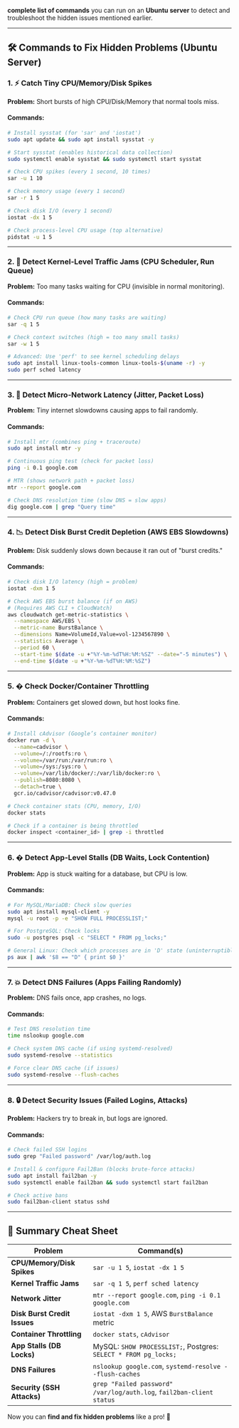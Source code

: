 **complete list of commands** you can run on an **Ubuntu server** to detect and troubleshoot the hidden issues mentioned earlier.  

---

## **🛠️ Commands to Fix Hidden Problems (Ubuntu Server)**  

### **1. ⚡ Catch Tiny CPU/Memory/Disk Spikes**  
**Problem:** Short bursts of high CPU/Disk/Memory that normal tools miss.  

#### **Commands:**  
```bash
# Install sysstat (for 'sar' and 'iostat')
sudo apt update && sudo apt install sysstat -y

# Start sysstat (enables historical data collection)
sudo systemctl enable sysstat && sudo systemctl start sysstat

# Check CPU spikes (every 1 second, 10 times)
sar -u 1 10

# Check memory usage (every 1 second)
sar -r 1 5

# Check disk I/O (every 1 second)
iostat -dx 1 5

# Check process-level CPU usage (top alternative)
pidstat -u 1 5
```

---

### **2. 🔁 Detect Kernel-Level Traffic Jams (CPU Scheduler, Run Queue)**  
**Problem:** Too many tasks waiting for CPU (invisible in normal monitoring).  

#### **Commands:**  
```bash
# Check CPU run queue (how many tasks are waiting)
sar -q 1 5

# Check context switches (high = too many small tasks)
sar -w 1 5

# Advanced: Use 'perf' to see kernel scheduling delays
sudo apt install linux-tools-common linux-tools-$(uname -r) -y
sudo perf sched latency
```

---

### **3. 🐢 Detect Micro-Network Latency (Jitter, Packet Loss)**  
**Problem:** Tiny internet slowdowns causing apps to fail randomly.  

#### **Commands:**  
```bash
# Install mtr (combines ping + traceroute)
sudo apt install mtr -y

# Continuous ping test (check for packet loss)
ping -i 0.1 google.com

# MTR (shows network path + packet loss)
mtr --report google.com

# Check DNS resolution time (slow DNS = slow apps)
dig google.com | grep "Query time"
```

---

### **4. 📉 Detect Disk Burst Credit Depletion (AWS EBS Slowdowns)**  
**Problem:** Disk suddenly slows down because it ran out of "burst credits."  

#### **Commands:**  
```bash
# Check disk I/O latency (high = problem)
iostat -dxm 1 5

# Check AWS EBS burst balance (if on AWS)
# (Requires AWS CLI + CloudWatch)
aws cloudwatch get-metric-statistics \
  --namespace AWS/EBS \
  --metric-name BurstBalance \
  --dimensions Name=VolumeId,Value=vol-1234567890 \
  --statistics Average \
  --period 60 \
  --start-time $(date -u +"%Y-%m-%dT%H:%M:%SZ" --date="-5 minutes") \
  --end-time $(date -u +"%Y-%m-%dT%H:%M:%SZ")
```

---

### **5. � Check Docker/Container Throttling**  
**Problem:** Containers get slowed down, but host looks fine.  

#### **Commands:**  
```bash
# Install cAdvisor (Google’s container monitor)
docker run -d \
  --name=cadvisor \
  --volume=/:/rootfs:ro \
  --volume=/var/run:/var/run:ro \
  --volume=/sys:/sys:ro \
  --volume=/var/lib/docker/:/var/lib/docker:ro \
  --publish=8080:8080 \
  --detach=true \
  gcr.io/cadvisor/cadvisor:v0.47.0

# Check container stats (CPU, memory, I/O)
docker stats

# Check if a container is being throttled
docker inspect <container_id> | grep -i throttled
```

---

### **6. � Detect App-Level Stalls (DB Waits, Lock Contention)**  
**Problem:** App is stuck waiting for a database, but CPU is low.  

#### **Commands:**  
```bash
# For MySQL/MariaDB: Check slow queries
sudo apt install mysql-client -y
mysql -u root -p -e "SHOW FULL PROCESSLIST;"

# For PostgreSQL: Check locks
sudo -u postgres psql -c "SELECT * FROM pg_locks;"

# General Linux: Check which processes are in 'D' state (uninterruptible sleep)
ps aux | awk '$8 == "D" { print $0 }'
```

---

### **7. 💥 Detect DNS Failures (Apps Failing Randomly)**  
**Problem:** DNS fails once, app crashes, no logs.  

#### **Commands:**  
```bash
# Test DNS resolution time
time nslookup google.com

# Check system DNS cache (if using systemd-resolved)
sudo systemd-resolve --statistics

# Force clear DNS cache (if issues)
sudo systemd-resolve --flush-caches
```

---

### **8. 🔒 Detect Security Issues (Failed Logins, Attacks)**  
**Problem:** Hackers try to break in, but logs are ignored.  

#### **Commands:**  
```bash
# Check failed SSH logins
sudo grep "Failed password" /var/log/auth.log

# Install & configure Fail2Ban (blocks brute-force attacks)
sudo apt install fail2ban -y
sudo systemctl enable fail2ban && sudo systemctl start fail2ban

# Check active bans
sudo fail2ban-client status sshd
```

---

## **🎯 Summary Cheat Sheet**  
| Problem | Command(s) |
|---------|------------|
| **CPU/Memory/Disk Spikes** | `sar -u 1 5`, `iostat -dx 1 5` |
| **Kernel Traffic Jams** | `sar -q 1 5`, `perf sched latency` |
| **Network Jitter** | `mtr --report google.com`, `ping -i 0.1 google.com` |
| **Disk Burst Credit Issues** | `iostat -dxm 1 5`, AWS `BurstBalance` metric |
| **Container Throttling** | `docker stats`, `cAdvisor` |
| **App Stalls (DB Locks)** | MySQL: `SHOW PROCESSLIST;`, Postgres: `SELECT * FROM pg_locks;` |
| **DNS Failures** | `nslookup google.com`, `systemd-resolve --flush-caches` |
| **Security (SSH Attacks)** | `grep "Failed password" /var/log/auth.log`, `fail2ban-client status` |

Now you can **find and fix hidden problems** like a pro! 🚀
